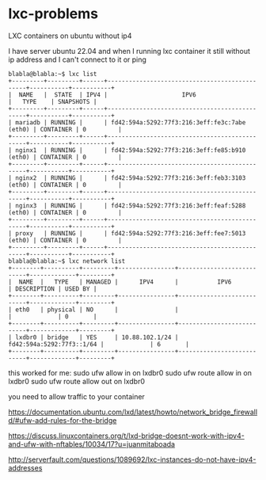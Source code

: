 # lxc-problems
LXC containers on ubuntu without ip4

I have server ubuntu 22.04 and when I running lxc container it still without ip address and I can't connect to it or ping

```
blabla@blabla:~$ lxc list
+---------+---------+------+-----------------------------------------------+-----------+-----------+
|  NAME   |  STATE  | IPV4 |                     IPV6                      |   TYPE    | SNAPSHOTS |
+---------+---------+------+-----------------------------------------------+-----------+-----------+
| mariadb | RUNNING |      | fd42:594a:5292:77f3:216:3eff:fe3c:7abe (eth0) | CONTAINER | 0         |
+---------+---------+------+-----------------------------------------------+-----------+-----------+
| nginx1  | RUNNING |      | fd42:594a:5292:77f3:216:3eff:fe85:b910 (eth0) | CONTAINER | 0         |
+---------+---------+------+-----------------------------------------------+-----------+-----------+
| nginx2  | RUNNING |      | fd42:594a:5292:77f3:216:3eff:feb3:3103 (eth0) | CONTAINER | 0         |
+---------+---------+------+-----------------------------------------------+-----------+-----------+
| nginx3  | RUNNING |      | fd42:594a:5292:77f3:216:3eff:feaf:5288 (eth0) | CONTAINER | 0         |
+---------+---------+------+-----------------------------------------------+-----------+-----------+
| proxy   | RUNNING |      | fd42:594a:5292:77f3:216:3eff:fee7:5013 (eth0) | CONTAINER | 0         |
+---------+---------+------+-----------------------------------------------+-----------+-----------+
blabla@blabla:~$ lxc network list
+--------+----------+---------+----------------+---------------------------+-------------+---------+
|  NAME  |   TYPE   | MANAGED |      IPV4      |           IPV6            | DESCRIPTION | USED BY |
+--------+----------+---------+----------------+---------------------------+-------------+---------+
| eth0   | physical | NO      |                |                           |             | 0       |
+--------+----------+---------+----------------+---------------------------+-------------+---------+
| lxdbr0 | bridge   | YES     | 10.88.102.1/24 | fd42:594a:5292:77f3::1/64 |             | 6       |
+--------+----------+---------+----------------+---------------------------+-------------+---------+
```



this worked for me: 
sudo ufw allow in on lxdbr0
sudo ufw route allow in on lxdbr0
sudo ufw route allow out on lxdbr0

you need to allow traffic to your container

https://documentation.ubuntu.com/lxd/latest/howto/network_bridge_firewalld/#ufw-add-rules-for-the-bridge

https://discuss.linuxcontainers.org/t/lxd-bridge-doesnt-work-with-ipv4-and-ufw-with-nftables/10034/17?u=juanmitaboada

http://serverfault.com/questions/1089692/lxc-instances-do-not-have-ipv4-addresses
